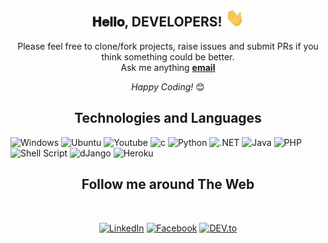 <div align="center">
<h2> 𝐇𝐞𝐥𝐥𝐨, DEVELOPERS! <img src="https://github.com/ABSphreak/ABSphreak/blob/master/gifs/Hi.gif" width="30px"></h2>
</div>

<div align="center" width="50">



</div>

</div>

<div align="center">

Please feel free to clone/fork projects, raise issues and submit PRs if you think something could be better. <br>
Ask me anything
<a href="mailto:mohamadbaydounn9@gmail.com"><b>email</b></a>

<i>Happy Coding!</i> 😊
</div>

<h2 align="center">
Technologies and Languages </h2>

![Windows](https://img.shields.io/badge/Windows-0078D6?style=flat-square&logoColor=white)
![Ubuntu](https://img.shields.io/badge/Ubuntu-E95420?style=flat-square&logo=ubuntu&logoColor=white)
![Youtube](https://img.shields.io/badge/YouTube-FF0000?style=flat-square&logo=youtube&logoColor=white)
![c](https://img.shields.io/badge/C-00599C?style=flat-square&logo=c&logoColor=white)
![Python](https://img.shields.io/badge/Python-14354C?style=flat-square&logo=python&logoColor=white)
![.NET](https://img.shields.io/badge/.NET-5C2D91?style=flat-square&logo=.net&logoColor=white)
![Java](https://img.shields.io/badge/-Java-007396?style=flat-square&logo=java)
![PHP](https://img.shields.io/badge/PHP-777BB4?style=flat-square&logo=php&logoColor=white)
![Shell Script](https://img.shields.io/badge/Shell_Script-121011?style=flat-square&logo=gnu-bash&logoColor=white)
![dJango](https://img.shields.io/badge/Django-092E20?style=flat-square&logo=django&logoColor=white)
![Heroku](https://img.shields.io/badge/Heroku-430098?style=flat-square&logo=heroku&logoColor=white)




<div align="center">
<h2 align="center">
Follow me around The Web</h2> <br>

<a href="https://t.me/mocker9" target="_blank"><img src="https://img.shields.io/badge/TELEGRAM-IT-lightblue?style=for-the-badge&logo=telegram" alt="LinkedIn"></a>
<a href="https://www.facebook.com/profile.php?id=100002735998328" target="_blank"><img src="https://img.shields.io/badge/facebook-mohamad%20baydoun-blue?style=for-the-badge&logo=facebook" alt="Facebook"></a>
<a href="https://youtube.com/channel/UCAHp0DNAcy-XVX-1AXKXh_g" target="_blank"><img src="https://img.shields.io/badge/youtube-Mohamad Baydoun-red?style=for-the-badge&logo=youtube" alt="DEV.to"></a>

</div>
